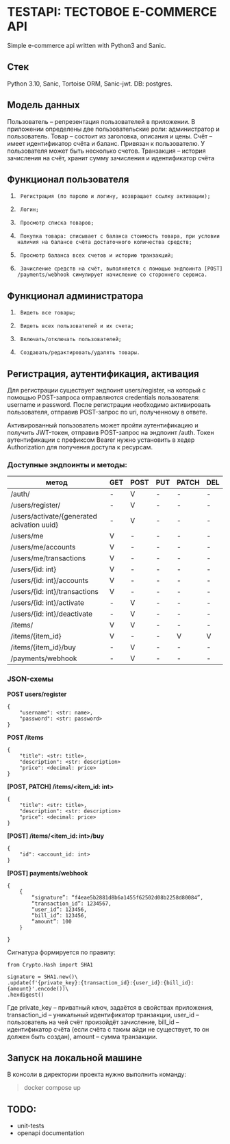 # TESTAPI: ТЕСТОВОЕ E-COMMERCE API

Simple e-commerce api written with Python3 and Sanic.


## Стек
Python 3.10, Sanic, Tortoise ORM, Sanic-jwt. DB: postgres.

## Модель данных
Пользователь – репрезентация пользователей в приложении. В приложении определены две пользовательские роли: администратор и пользователь.
Товар – cостоит из заголовка, описания и цены.
Счёт – имеет идентификатор счёта и баланс. Привязан к пользователю. У пользователя может быть несколько счетов.
Транзакция – история зачисления на счёт, хранит сумму зачисления и идентификатор счёта

## Функционал пользователя

1.  	Регистрация (по паролю и логину, возвращает ссылку активации);
2.  	Логин;
3.  	Просмотр списка товаров;
4.  	Покупка товара: списывает с баланса стоимость товара, при условии наличия на балансе счёта достаточного количества средств;
5.  	Просмотр баланса всех счетов и историю транзакций;
6.  	Зачисление средств на счёт, выполняется с помощью эндпоинта [POST] /payments/webhook симулирует начисление со стороннего сервиса.


## Функционал администратора

1.  	Видеть все товары;
2.  	Видеть всех пользователей и их счета;
3.  	Включать/отключать пользователей;
4.  	Создавать/редактировать/удалять товары.

## Регистрация, аутентификация, активация

Для регистрации существует эндпоинт users/register, на который с помощью POST-запроса отправляются credentials пользователя: username и password.
После регистрации необходимо активировать пользователя, отправив POST-запрос по uri, полученному в ответе.

Активированный пользователь может пройти аутентификацию и получить JWT-токен, отправив POST-запрос на эндпоинт /auth. Токен аутентификации с префиксом Bearer нужно установить в хедер Authorization для получения доступа к ресурсам.



### Доступные эндпоинты и методы:
метод                                                         | GET | POST | PUT | PATCH | DEL |
--------------------------------------------------------------|-----|------|-----|-------|-----|
/auth/ | - | V | - | - | - |
/users/register/| - | V | - | - | - |
/users/activate/{generated acivation uuid}| - | V | - | - | - |
/users/me | V | - | - | - | - |
/users/me/accounts | V | - | - | - | - |
/users/me/transactions | V | - | - | - | - |
/users/{id: int}  | V | - | - | - | - |
/users/{id: int}/accounts | V | - | - | - | - |
/users/{id: int}/transactions | V | - | - | - | - |
/users/{id: int}/activate | - | V | - | - | - |
/users/{id: int}/deactivate | - | V | - | - | - |
/items/ | V | V | - | - | - |
/items/{item_id} | V | - | - | V | V |
/items/{item_id}/buy | - | V | - | - | - |
/payments/webhook | - | V | - | - | - |


###  JSON-схемы 

<b> POST users/register </b>

```
{
    "username": <str: name>,
    "password": <str: password>
}
```

<b> POST /items </b>

```
{
    "title": <str: title>,
    "description": <str: description>
    "price": <decimal: price>
}
```
<b> [POST, PATCH] /items/<item_id: int> </b>

```
{
    "title": <str: title>,
    "description": <str: description>
    "price": <decimal: price>
}
```
<b> [POST] /items/<item_id: int>/buy </b>

```
{
    "id": <account_id: int>
}
```

<b> [POST] payments/webhook </b>

```
{
    {
	    “signature”: “f4eae5b2881d8b6a1455f62502d08b2258d80084”,
	    “transaction_id”: 1234567,
	    “user_id”: 123456,
	    “bill_id”: 123456,
	    “amount”: 100
    }

}
```
Сигнатура формируется по правилу:
```
from Crypto.Hash import SHA1

signature = SHA1.new()\
.update(f'{private_key}:{transaction_id}:{user_id}:{bill_id}:{amount}'.encode())\
.hexdigest()
```
Где private_key – приватный ключ, задаётся в свойствах приложения, transaction_id – уникальный идентификатор транзакции, user_id – пользователь на чей счёт произойдёт зачисление, bill_id – идентификатор счёта (если счёта с таким айди не существует, то он должен быть создан), amount – сумма транзакции.

## Запуск на локальной машине
В консоли в директории проекта нужно выполнить команду:
> docker compose up 

## TODO:
- unit-tests
- openapi documentation
